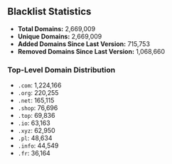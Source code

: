 ## Blacklist Statistics

- **Total Domains:** 2,669,009
- **Unique Domains:** 2,669,009
- **Added Domains Since Last Version:** 715,753
- **Removed Domains Since Last Version:** 1,068,660

### Top-Level Domain Distribution

-  `.com`: 1,224,166
-  `.org`: 220,255
-  `.net`: 165,115
-  `.shop`: 76,696
-  `.top`: 69,836
-  `.io`: 63,163
-  `.xyz`: 62,950
-  `.pl`: 48,634
-  `.info`: 44,549
-  `.fr`: 36,164
